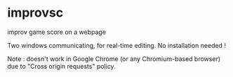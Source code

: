 # improvsc
improv game score on a webpage

Two windows communicating, for real-time editing. No installation needed !

Note : doesn't work in Google Chrome (or any Chromium-based browser) due to "Cross origin requests" policy.
